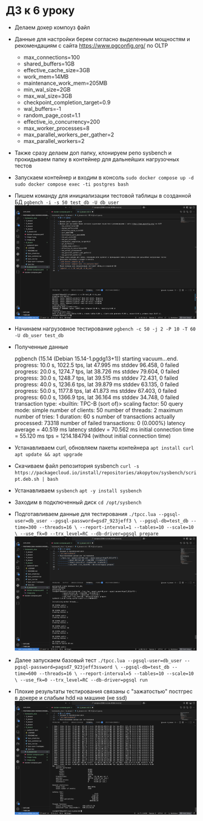 # ДЗ к 6 уроку

* Делаем докер компоуз файл
* Данные для настройки берем согласно выделенным мощностям и рекомендациям с сайта https://www.pgconfig.org/ по OLTP
  - max_connections=100
  - shared_buffers=1GB
  - effective_cache_size=3GB
  - work_mem=14MB
  - maintenance_work_mem=205MB
  - min_wal_size=2GB
  - max_wal_size=3GB
  - checkpoint_completion_target=0.9
  - wal_buffers=-1
  - random_page_cost=1.1
  - effective_io_concurrency=200
  - max_worker_processes=8
  - max_parallel_workers_per_gather=2
  - max_parallel_workers=2
* Также сразу делаем доп папку, клонируем репо sysbench и прокидываем папку в контейнер для дальнейших нагрузочных тестов
* Запускаем контейнер и входим в консоль
  `sudo docker compose up -d`
  `sudo docker compose exec -ti postgres bash`
* Пишем команду для инициализации тестовой таблицы в созданной БД
  `pgbench -i -s 50 test_db -U db_user`
  ![alt text](image.png)
* Начинаем нагрузовное тестирование
  `pgbench -c 50 -j 2 -P 10 -T 60 -U db_user test_db`
* Полученные данные

  pgbench (15.14 (Debian 15.14-1.pgdg13+1))
starting vacuum...end.
progress: 10.0 s, 1022.5 tps, lat 47.995 ms stddev 96.458, 0 failed
progress: 20.0 s, 1274.7 tps, lat 38.726 ms stddev 79.604, 0 failed
progress: 30.0 s, 1248.7 tps, lat 39.515 ms stddev 72.431, 0 failed
progress: 40.0 s, 1236.6 tps, lat 39.879 ms stddev 63.135, 0 failed
progress: 50.0 s, 1177.8 tps, lat 41.873 ms stddev 67.403, 0 failed
progress: 60.0 s, 1366.9 tps, lat 36.164 ms stddev 34.748, 0 failed
transaction type: <builtin: TPC-B (sort of)>
scaling factor: 50
query mode: simple
number of clients: 50
number of threads: 2
maximum number of tries: 1
duration: 60 s
number of transactions actually processed: 73318
number of failed transactions: 0 (0.000%)
latency average = 40.519 ms
latency stddev = 70.562 ms
initial connection time = 55.120 ms
tps = 1214.184794 (without initial connection time)

* Устанавливаем curl, обновляем пакеты контейнера
  `apt install curl`
  `apt update && apt upgrade`
* Скачиваем файл репозитория sysbench
  `curl -s https://packagecloud.io/install/repositories/akopytov/sysbench/script.deb.sh | bash`
* Устанавливаем `sysbench`
  `apt -y install sysbench`
* Заходим в подключенный диск
  `cd /opt/sysbench`
* Подготавливаем данные для тестирования
  `./tpcc.lua --pgsql-user=db_user --pgsql-password=gsd7_923jeff3 \
           --pgsql-db=test_db --time=300 --threads=16 \
           --report-interval=1 --tables=10 --scale=10 \
           --use_fk=0 --trx_level=RC --db-driver=pgsql prepare` 
  ![alt text](image-1.png)
* Далее запускаем базовый тест
  `./tpcc.lua --pgsql-user=db_user --pgsql-password=pagsd7_923jeff3ssword \
           --pgsql-db=test_db --time=600 --threads=16 \
           --report-interval=5 --tables=10 --scale=10 \
           --use_fk=0 --trx_level=RC --db-driver=pgsql run`
* Плохие результаты тестирования связаны с "зажатостью" постгрес в докере и слабым hdd на машине (не ssd)
  ![alt text](image-2.png)